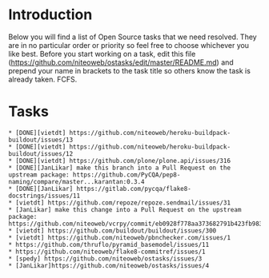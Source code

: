Introduction
============
Below you will find a list of Open Source tasks that we need resolved. They are in no particular order or priority so feel free to choose whichever you like best. Before you start working on a task, edit this file (https://github.com/niteoweb/ostasks/edit/master/README.md) and prepend your name in brackets to the task title so others know the task is already taken. FCFS.

Tasks
=====

	* [DONE][vietdt] https://github.com/niteoweb/heroku-buildpack-buildout/issues/13
	* [DONE][vietdt] https://github.com/niteoweb/heroku-buildpack-buildout/issues/12
	* [DONE][vietdt] https://github.com/plone/plone.api/issues/316
	* [DONE][JanLikar] make this branch into a Pull Request on the upstream package: https://github.com/PyCQA/pep8-naming/compare/master...karantan:0.3.4
	* [DONE][JanLikar] https://gitlab.com/pycqa/flake8-docstrings/issues/11
	* [vietdt] https://github.com/repoze/repoze.sendmail/issues/31
	* [JanLikar] make this change into a Pull Request on the upstream package: https://github.com/niteoweb/vcrpy/commit/eb0928f778aa373682791b423fb9831a8185f37a
	* [vietdt] https://github.com/buildout/buildout/issues/300
	* [vietdt] https://github.com/niteoweb/pbnchecker.com/issues/1
	* https://github.com/thruflo/pyramid_basemodel/issues/11
	* https://github.com/niteoweb/flake8-commitref/issues/1
	* [spedy] https://github.com/niteoweb/ostasks/issues/3
	* [JanLikar]https://github.com/niteoweb/ostasks/issues/4
